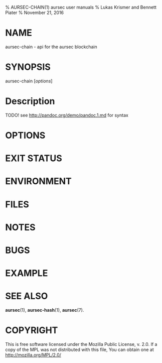 % AURSEC-CHAIN(1) aursec user manuals
% Lukas Krismer and Bennett Piater
% November 21, 2016

# NAME
aursec-chain - api for the aursec blockchain

# SYNOPSIS
aursec-chain [*options*]

# Description
TODO! see http://pandoc.org/demo/pandoc.1.md for syntax

# OPTIONS

# EXIT STATUS

# ENVIRONMENT

# FILES

# NOTES

# BUGS

# EXAMPLE

# SEE ALSO
**aursec**(1), **aursec-hash**(1), **aursec**(7).

# COPYRIGHT
This is free software licensed under the Mozilla Public License, v. 2.0.
If a copy of the MPL was not distributed with this file,
You can obtain one at http://mozilla.org/MPL/2.0/
